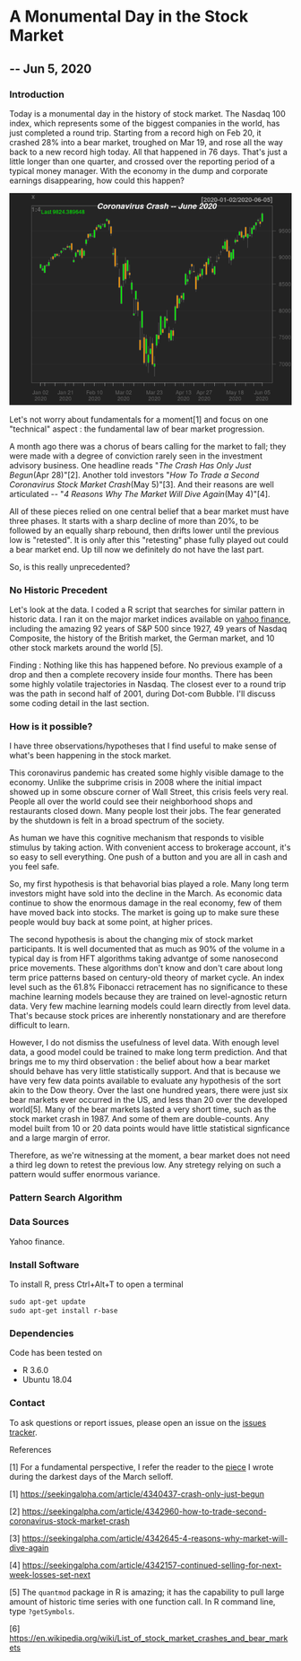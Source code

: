 # A Monumental Day in the Stock Market
## -- Jun 5, 2020

### Introduction

Today is a monumental day in the history of stock market. The Nasdaq 100 index, which represents some of the biggest companies in the world, has just completed a round trip. Starting from a record high on Feb 20, it crashed 28% into a bear market, troughed on Mar 19, and rose all the way back to a new record high today. All that happened in 76 days. That's just a little longer than one quarter, and crossed over the reporting period of a typical money manager. With the economy in the dump and corporate earnings disappearing, how could this happen?

![Fig1](plots/NDX_jun2020.png)

Let's not worry about fundamentals for a moment[1] and focus on one "technical" aspect : the fundamental law of bear market progression.

A month ago there was a chorus of bears calling for the market to fall; they were made with a degree of conviction rarely seen in the investment advisory business. One headline reads "_The Crash Has Only Just Begun_(Apr 28)"[2]. Another told investors "_How To Trade a Second Coronavirus Stock Market Crash_(May 5)"[3]. And their reasons are well articulated -- "_4 Reasons Why The Market Will Dive Again_(May 4)"[4]. 

All of these pieces relied on one central belief that a bear market must have three phases. It starts with a sharp decline of more than 20%, to be followed by an equally sharp rebound, then drifts lower until the previous low is "retested". It is only after this "retesting" phase fully played out could a bear market end. Up till now we definitely do not have the last part.

So, is this really unprecedented? 

### No Historic Precedent

Let's look at the data. I coded a R script that searches for similar pattern in historic data. I ran it on the major market indices available on [yahoo finance](https://finance.yahoo.com/), including the amazing 92 years of S&P 500 since 1927, 49 years of Nasdaq Composite, the history of the British market, the German market, and 10 other stock markets around the world [5]. 

Finding : Nothing like this has happened before. No previous example of a drop and then a complete recovery inside four months. There has been some highly volatile trajectories in Nasdaq. The closest ever to a round trip was the path in second half of 2001, during Dot-com Bubble. I'll discuss some coding detail in the last section.

### How is it possible?

I have three observations/hypotheses that I find useful to make sense of what's been happening in the stock market. 

This coronavirus pandemic has created some highly visible damage to the economy. Unlike the subprime crisis in 2008 where the initial impact showed up in some obscure corner of Wall Street, this crisis feels very real. People all over the world could see their neighborhood shops and restaurants closed down. Many people lost their jobs. The fear generated by the shutdown is felt in a broad spectrum of the society. 

As human we have this cognitive mechanism that responds to visible stimulus by taking action. With convenient access to brokerage account, it's so easy to sell everything. One push of a button and you are all in cash and you feel safe. 

So, my first hypothesis is that behavorial bias played a role. Many long term investors might have sold into the decline in the March. As economic data continue to show the enormous damage in the real economy, few of them have moved back into stocks. The market is going up to make sure these people would buy back at some point, at higher prices. 

The second hypothesis is about the changing mix of stock market participants. It is well documented that as much as 90% of the volume in a typical day is from HFT algorithms taking advantge of some nanosecond price movements. These algorithms don't know and don't care about long term price patterns based on century-old theory of market cycle. An index level such as the 61.8% Fibonacci retracement has no significance to these machine learning models because they are trained on level-agnostic return data. Very few machine learning models could learn directly from level data.  That's because stock prices are inherently nonstationary and are therefore difficult to learn.

However, I do not dismiss the usefulness of level data. With enough level data, a good model could be trained to make long term prediction. And that brings me to my third observation : the belief about how a bear market should behave has very little statistically support. And that is because we have very few data points available to evaluate any hypothesis of the sort akin to the Dow theory. Over the last one hundred years, there were just six bear markets ever occurred in the US, and less than 20 over the developed world[5]. Many of the bear markets lasted a very short time, such as the stock market crash in 1987. And some of them are double-counts. Any model built from 10 or 20 data points would have little statistical signficance and a large margin of error. 

Therefore, as we're witnessing at the moment, a bear market does not need a third leg down to retest the previous low. Any stretegy relying on such a pattern would suffer enormous variance.


### Pattern Search Algorithm


 
### Data Sources
Yahoo finance.  

### Install Software
To install R, press Ctrl+Alt+T to open a terminal

    sudo apt-get update 
    sudo apt-get install r-base

### Dependencies
Code has been tested on 
* R 3.6.0
* Ubuntu 18.04 


### Contact
To ask questions or report issues, please open an issue on the [issues tracker](https://github.com/htso/Monumental_Day/issues).


References

[1] For a fundamental perspective, I refer the reader to the [piece](https://github.com/htso/bear_market) I wrote during the darkest days of the March selloff.

[1] https://seekingalpha.com/article/4340437-crash-only-just-begun

[2] https://seekingalpha.com/article/4342960-how-to-trade-second-coronavirus-stock-market-crash

[3] https://seekingalpha.com/article/4342645-4-reasons-why-market-will-dive-again

[4] https://seekingalpha.com/article/4342157-continued-selling-for-next-week-losses-set-next

[5] The `quantmod` package in R is amazing; it has the capability to pull large amount of historic time series with one function call. In R command line, type `?getSymbols`.

[6] https://en.wikipedia.org/wiki/List_of_stock_market_crashes_and_bear_markets



